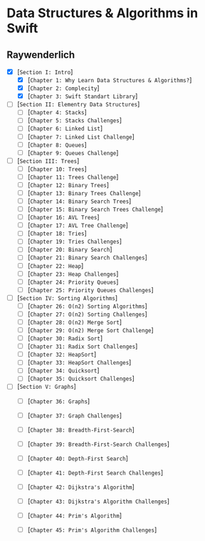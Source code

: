 # Data Structures & Algorithms in Swift
## Raywenderlich

- [x] [`Section I: Intro`]
    - [x] [`Chapter 1: Why Learn Data Structures & Algorithms?`]
    - [x] [`Chapter 2: Complecity`]
    - [x] [`Chapter 3: Swift Standart Library`]
- [ ] [`Section II: Elementry Data Structures`]
    - [ ] [`Chapter 4: Stacks`]
    - [ ] [`Chapter 5: Stacks Challenges`]
    - [ ] [`Chapter 6: Linked List`]
    - [ ] [`Chapter 7: Linked List Challenge`]
    - [ ] [`Chapter 8: Queues`]
    - [ ] [`Chapter 9: Queues Challenge`]
- [ ] [`Section III: Trees`]
    - [ ] [`Chapter 10: Trees`]
    - [ ] [`Chapter 11: Trees Challenge`]
    - [ ] [`Chapter 12: Binary Trees`]
    - [ ] [`Chapter 13: Binary Trees Challenge`]
    - [ ] [`Chapter 14: Binary Search Trees`]
    - [ ] [`Chapter 15: Binary Search Trees Challenge`]
    - [ ] [`Chapter 16: AVL Trees`]
    - [ ] [`Chapter 17: AVL Tree Challenge`]
    - [ ] [`Chapter 18: Tries`]
    - [ ] [`Chapter 19: Tries Challenges`]
    - [ ] [`Chapter 20: Binary Search`]
    - [ ] [`Chapter 21: Binary Search Challenges`]
    - [ ] [`Chapter 22: Heap`]
    - [ ] [`Chapter 23: Heap Challenges`]
    - [ ] [`Chapter 24: Priority Queues`]
    - [ ] [`Chapter 25: Priority Queues Challenges`]
- [ ] [`Section IV: Sorting Algorithms`]
    - [ ] [`Chapter 26: O(n2) Sorting Algorithms`]
    - [ ] [`Chapter 27: O(n2) Sorting Challenges`]
    - [ ] [`Chapter 28: O(n2) Merge Sort`]
    - [ ] [`Chapter 29: O(n2) Merge Sort Challenge`]
    - [ ] [`Chapter 30: Radix Sort`]
    - [ ] [`Chapter 31: Radix Sort Challenges`]
    - [ ] [`Chapter 32: HeapSort`]
    - [ ] [`Chapter 33: HeapSort Challenges`]
    - [ ] [`Chapter 34: Quicksort`]
    - [ ] [`Chapter 35: Quicksort Challenges`]
- [ ] [`Section V: Graphs`]
    - [ ] [`Chapter 36: Graphs`]
    - [ ] [`Chapter 37: Graph Challenges`]
    - [ ] [`Chapter 38: Breadth-First-Search`]
    - [ ] [`Chapter 39: Breadth-First-Search Challenges`]
    - [ ] [`Chapter 40: Depth-First Search`]
    - [ ] [`Chapter 41: Depth-First Search Challenges`]
    - [ ] [`Chapter 42: Dijkstra's Algorithm`]
    - [ ] [`Chapter 43: Dijkstra's Algorithm Challenges`]
    - [ ] [`Chapter 44: Prim's Algorithm`]
    - [ ] [`Chapter 45: Prim's Algorithm Challenges`]
    
    
